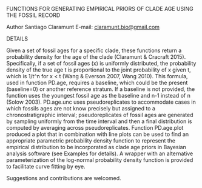 FUNCTIONS FOR GENERATING EMPIRICAL PRIORS OF CLADE AGE USING THE FOSSIL RECORD

Author
Santiago Claramunt
E-mail: claramunt.bio@gmail.com

DETAILS

Given a set of fossil ages for a specific clade, these functions return a probability density for the age of the clade (Claramunt & Cracraft 2015). Specifically, if a set of fossil ages (x) is uniformly distributed, the probability density of the true age t is proportional to the joint probability of x given t, which is 1/t^n for x < t (Wang & Everson 2007, Wang 2010). This formula, used in function PD.age, requires a baseline, which could be the present (baseline=0) or another reference stratum. If a baseline is not provided, the function uses the youngest fossil age as the baseline and n-1 instead of n (Solow 2003). PD.age.unc uses pseudoreplicates to accommodate cases in which fossils ages are not know precisely but assigned to a chronostratigraphic interval; pseudoreplicates of fossil ages are generated by sampling uniformly from the time interval and then a final distribution is computed by averaging across pseudoreplicates. Function PD.age.plot produced a plot that in combination with line plots can be used to find an appropriate parametric probability density function to represent the empirical distribution to be incorporated as clade age priors in Bayesian analysis software (see Examples for details). A wrapper with an alternative parameterization of the log-normal probability density function is provided to facilitate curve fitting by eye.

Suggestions and contributions are welcomed.
